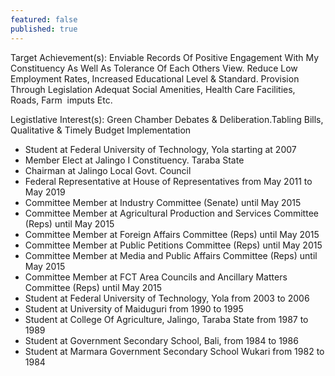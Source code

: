 ```yaml
---
featured: false
published: true
---
```

Target Achievement(s): Enviable Records Of Positive Engagement With My Constituency As Well
As Tolerance Of Each Others View. Reduce Low Employment Rates,
Increased Educational Level & Standard. Provision Through Legislation
Adequat Social Amenities, Health Care Facilities, Roads, Farm  imputs Etc.

Legistlative Interest(s): Green Chamber Debates & Deliberation.Tabling Bills, Qualitative & Timely  Budget Implementation

* Student at Federal University of Technology, Yola starting at 2007
* Member Elect at Jalingo I Constituency. Taraba State
* Chairman at Jalingo Local Govt. Council
* Federal Representative at House of Representatives from May 2011 to May 2019
* Committee Member at Industry Committee (Senate) until May 2015
* Committee Member at Agricultural Production and Services Committee (Reps) until May 2015
* Committee Member at Foreign Affairs Committee (Reps) until May 2015
* Committee Member at Public Petitions Committee (Reps) until May 2015
* Committee Member at Media and Public Affairs Committee (Reps) until May 2015
* Committee Member at FCT Area Councils and Ancillary Matters Committee (Reps) until May 2015
* Student at Federal University of Technology, Yola from 2003 to 2006
* Student at University of Maiduguri from 1990 to 1995
* Student at College Of Agriculture, Jalingo, Taraba State from 1987 to 1989
* Student at Government Secondary School, Bali, from 1984 to 1986
* Student at Marmara Government Secondary School Wukari from 1982 to 1984

